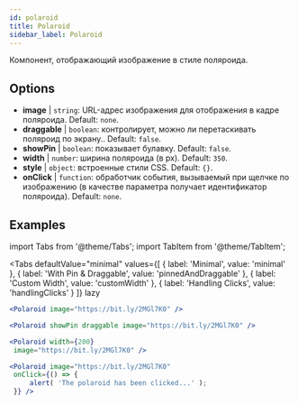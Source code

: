 ```yaml
---
id: polaroid
title: Polaroid
sidebar_label: Polaroid
---
```


Компонент, отображающий изображение в стиле поляроида.

## Options

* __image__ | `string`: URL-адрес изображения для отображения в кадре поляроида. Default: `none`.
* __draggable__ | `boolean`: контролирует, можно ли перетаскивать поляроид по экрану.. Default: `false`.
* __showPin__ | `boolean`: показывает булавку. Default: `false`.
* __width__ | `number`: ширина поляроида (в px). Default: `350`.
* __style__ | `object`: встроенные стили CSS. Default: `{}`.
* __onClick__ | `function`: обработчик события, вызываемый при щелчке по изображению (в качестве параметра получает идентификатор поляроида). Default: `none`.


## Examples

import Tabs from '@theme/Tabs';
import TabItem from '@theme/TabItem';

<Tabs
    defaultValue="minimal"
    values={[
        { label: 'Minimal', value: 'minimal' },
        { label: 'With Pin & Draggable', value: 'pinnedAndDraggable' },
        { label: 'Custom Width', value: 'customWidth' },
        { label: 'Handling Clicks', value: 'handlingClicks' }
    ]}
    lazy
>

<TabItem value="minimal">

```jsx live
<Polaroid image="https://bit.ly/2MGl7K0" />
```

</TabItem>

<TabItem value="pinnedAndDraggable">

```jsx live
<Polaroid showPin draggable image="https://bit.ly/2MGl7K0" />
```

</TabItem>

<TabItem value="customWidth">

```jsx live
<Polaroid width={200}
 image="https://bit.ly/2MGl7K0" />
```

</TabItem>

<TabItem value="handlingClicks">

```jsx live
<Polaroid image="https://bit.ly/2MGl7K0" 
 onClick={() => {
     alert( 'The polaroid has been clicked...' );
 }} />
```

</TabItem>

</Tabs>
